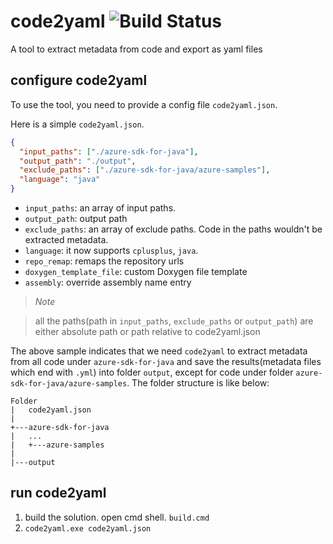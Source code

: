 # code2yaml ![Build Status](https://ci.appveyor.com/api/projects/status/github/ansyral/code2yaml)
A tool to extract metadata from code and export as yaml files

## configure code2yaml
To use the tool, you need to provide a config file `code2yaml.json`.

Here is a simple `code2yaml.json`.

```json
{
  "input_paths": ["./azure-sdk-for-java"],
  "output_path": "./output",
  "exclude_paths": ["./azure-sdk-for-java/azure-samples"],
  "language": "java"
}
```

* `input_paths`: an array of input paths.
* `output_path`: output path
* `exclude_paths`: an array of exclude paths. Code in the paths wouldn't be extracted metadata.
* `language`: it now supports `cplusplus`, `java`.
* `repo_remap`: remaps the repository urls
* `doxygen_template_file`: custom Doxygen file template
* `assembly`: override assembly name entry

> *Note*

> all the paths(path in `input_paths`, `exclude_paths` or `output_path`) are either absolute path or path relative to code2yaml.json

The above sample indicates that we need `code2yaml` to extract metadata from all code under `azure-sdk-for-java` and save the results(metadata files which end with `.yml`) into folder `output`, except for code under folder `azure-sdk-for-java/azure-samples`.
The folder structure is like below:

```
Folder  
|   code2yaml.json   
|
+---azure-sdk-for-java
|   ...
|   +---azure-samples
|
|---output
```
## run code2yaml
1. build the solution.
   open cmd shell. `build.cmd`
2. `code2yaml.exe code2yaml.json`

